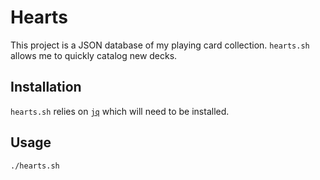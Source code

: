 # Hearts

This project is a JSON database of my playing card collection. `hearts.sh` allows me to quickly catalog new decks.

## Installation
`hearts.sh` relies on [`jq`](https://stedolan.github.io/jq/) which will need to be installed.

## Usage
```
./hearts.sh
```
